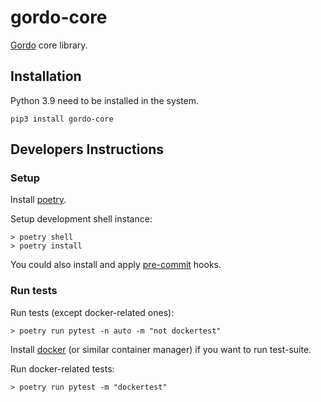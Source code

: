 # gordo-core

[Gordo](https://github.com/equinor/gordo) core library.

## Installation

Python 3.9 need to be installed in the system.

```
pip3 install gordo-core
```

## Developers Instructions

### Setup

Install [poetry](https://python-poetry.org/docs/#installation).

Setup development shell instance:

```console
> poetry shell
> poetry install
```

You could also install and apply [pre-commit](https://pre-commit.com/#usage) hooks.

### Run tests

Run tests (except docker-related ones):

```console
> poetry run pytest -n auto -m "not dockertest"
```

Install [docker](https://docs.docker.com/engine/install/) (or similar container manager) if you want to run test-suite.

Run docker-related tests:
```console
> poetry run pytest -m "dockertest"
```

